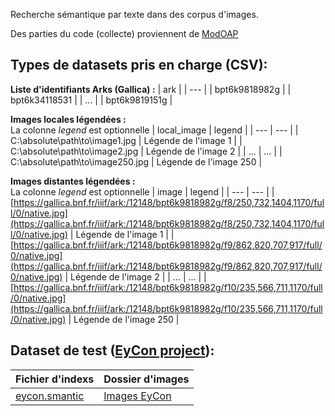 Recherche sémantique par texte dans des corpus d'images.

Des parties du code (collecte) proviennent de [ModOAP](https://github.com/MODOAP/Telechargement-documents-Gallica)

## Types de datasets pris en charge (CSV):

**Liste d'identifiants Arks (Gallica) :**
| ark |
| --- |
| bpt6k9818982g |
| bpt6k34118531 |
| ... | 
| bpt6k9819151g |

**Images locales légendées :**\
La colonne *legend* est optionnelle
| local_image | legend |
| --- | --- | 
| C:\absolute\path\to\image1.jpg | Légende de l'image 1 |
| C:\absolute\path\to\image2.jpg | Légende de l'image 2 |
| ... | ... |
| C:\absolute\path\to\image250.jpg | Légende de l'image 250 |

**Images distantes légendées :**\
La colonne *legend* est optionnelle
| image | legend |
| --- | --- | 
| [https://gallica.bnf.fr/iiif/ark:/12148/bpt6k9818982g/f8/250,732,1404,1170/full/0/native.jpg](https://gallica.bnf.fr/iiif/ark:/12148/bpt6k9818982g/f8/250,732,1404,1170/full/0/native.jpg) | Légende de l'image 1 |
| [https://gallica.bnf.fr/iiif/ark:/12148/bpt6k9818982g/f9/862,820,707,917/full/0/native.jpg](https://gallica.bnf.fr/iiif/ark:/12148/bpt6k9818982g/f9/862,820,707,917/full/0/native.jpg) | Légende de l'image 2 |
| ... | ... |
| [https://gallica.bnf.fr/iiif/ark:/12148/bpt6k9818982g/f10/235,566,711,1170/full/0/native.jpg](https://gallica.bnf.fr/iiif/ark:/12148/bpt6k9818982g/f10/235,566,711,1170/full/0/native.jpg) | Légende de l'image 250 |

## Dataset de test ([EyCon project](https://eycon.huma-num.fr/s/fr/page/corpora)):
| Fichier d'indexs | Dossier d'images |
| --- | --- |
| [eycon.smantic](https://drive.google.com/file/d/1KvUDA5HsD4cWNz5fpZsMjrMpadfcOlsZ/view?usp=sharing)  | [Images EyCon](https://drive.google.com/drive/folders/1atmTvp8_G_uhUzXxVcTjsty_TPi2XPmc?usp=sharing) |
